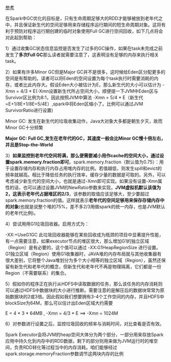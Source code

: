 [参考](https://blog.csdn.net/ainidong2005/article/details/53141822)

在Spark中GC优化的目标是，只有生命周期足够大的RDD才能够被放到老年代之中，并且保证新生代的空间足够用来存储程序运行期间的短生命周期对象。这将有利于预防对程序运行期创建的临时对象使用Full GC进行空间回收，如下几点将会对此起到帮助：

1）通过收集GC状态信息监控是否发生了过多的GC操作，如果在task未完成之前发生了**多次Full GC**那么读者就需要注意了，这表明没有足够的内存来执行相关task。

2）如果有许多Minor GC但是Major GC并不是很多，这时候给Eden区分配更多的空间是有帮助的。读者可以将Eden的空间设置为每个task执行时需要消耗的内存，或者比此内存大。假设Eden大小被估计为E，那么新生代的大小可以估计为 -Xmn = 4/3 * E(-Xmn设置新生代所占空间大小，顺便提一下JVM中Eden区与Survivor区比例为8:1，因此按照JVM中算法 -Xmn = 5/4 * E（新生代=E+1/8E+1/8E=5/4E）,spark中将Eden区缩小了。比例可以通过JVM SurvivorRatio进行设置)

Minor GC: 发生在新生代的垃圾收集动作，Java大对象大多都是朝生夕灭，故而Minor GC十分频繁

**Major GC: Full GC,发生在老年代的GC，其速度一般会比Minor GC慢十倍左右，并且是Stop-the-World**

3）**如果监控到老年代空间将满，那么便需要减小用作cache的空间大小，通过设置spark.memory.fraction即可**。spark.memory.fraction（默认值为0.75）：用于设置存储内存和执行内存占用堆内存的比例。若值越低，则发生spill和evict的频率就越高。相比于降低任务的执行效率，缓存少量的数据是可取的。另外，可以考虑减少新生代的空间大小，也就是通过-Xmn即可实现。如果没有设置-Xmn属性的话，也可以通过设置JVM的NewRatio参数来实现，**JVM虚拟机默认该值为2，这表示老年代占据堆区的2/3**，该参数的取值应该足够大，至少要超过spark.memory.fraction的值。这样就表示**老年代的空间足够用来保存存储内存中的对象**(也就是说整个堆的75%，差不多2/3用做spark的统一内存，也是JVM默认的老年代比例)。

4）尝试用用G1垃圾回收器。启用方式为：


 -XX:+UseG1GC
此垃圾回收器能够在某些回收成为瓶颈的项目中显著提升性能，有一点需要注意，如果executor节点的堆区很大，那么增加G1的独立区域（Region）是有必要的，这个值可以通过   -XX:G1HeapRegionSize 进行设置。
G1独立区域（Region）使用G1收集器时，JAVA堆的内存布局就与其他收集器有很大差别，它将整个Java堆划分为多个大小相等的独立区域（Region），虽然还保留有新生代和老年代的概念，但新生代和老年代不再是物理隔离，它们都是一份Region（不需要联系）的集合。

5）假如你的程序正在执行从HDFS中读取数据的任务，那么该任务的内存消耗则可以通过HDFS中数据块的大小进行推断。需要注意的是解压后的数据块常常为原始数据块的2或3倍。因此假如我们想要拥有3-4个工作空间的内存，并且HDFS中blockSize为64M，那么可以估计出Eden区域大约需要

E = 4 * 3 * 64MB , -Xmn = 4/3 * E ==>  -Xmn = 1024M

6）对参数进行设置之后，监控垃圾回收的频率与消耗时间，对比查看是否有效。

Spark Executor会将JVM的heap空间大体分为两个部分，一部分用来存放Spark应用中持久化到内存中的RDD数据，剩下的部分则用来做为JVM运行时的堆空间，负责RDD转化等过程当中的内存消耗。咱们能够经过spark.storage.memoryFraction参数调节这两块内存的比例